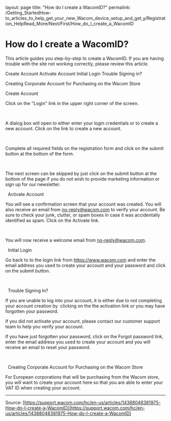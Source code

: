 layout: page
title: "How do I create a WacomID?"
permalink: /Getting_StartedHow-to_articles_to_help_get_your_new_Wacom_device_setup_and_get_y/Registration_HelpRead_More/Next/First/How_do_I_create_a_WacomID

# How do I create a WacomID?

This article guides you step-by-step to create a WacomID. If you are having trouble with the site not working correctly, please review this article.

Create Account
Activate Account
Initial Login
Trouble Signing in?



Creating Corporate Account for Purchasing on the Wacom Store


Create Account


Click on the "Login" link in the upper right corner of the screen.





 


A dialog box will open to either enter your login credentials or to create a new account. Click on the link to create a new account.





 


Complete all required fields on the registration form and click on the submit button at the bottom of the form.





 


The next screen can be skipped by just click on the submit button at the bottom of the page if you do not wish to provide marketing information or sign up for our newsletter.


 
Activate Account


You will see a confirmation screen that your account was created. You will also receive an email from no-reply@wacom.com to verify your account. Be sure to check your junk, clutter, or spam boxes in case it was accidentally identified as spam. Click on the Activate link.





 


You will now receive a welcome email from no-reply@wacom.com.





 
Initial Login


Go back to to the login link from https://www.wacom.com and enter the email address you used to create your account and your password and click on the submit button. 





 


 
Trouble Signing In?


If you are unable to log into your account, it is either due to not completing your account creation by  clicking on the the activation link or you may have forgotten your password.


If you did not activate your account, please contact our customer support team to help you verify your account.


If you have just forgotten your password, click on the Forgot password link, enter the email address you used to create your account and you will receive an email to reset your password.





 





 
Creating Corporate Account for Purchasing on the Wacom Store


For European corporations that will be purchasing from the Wacom store, you will want to create your account here so that you are able to enter your VAT ID when creating your account.

---
Source: [https://support.wacom.com/hc/en-us/articles/14388048381975-How-do-I-create-a-WacomID](https://support.wacom.com/hc/en-us/articles/14388048381975-How-do-I-create-a-WacomID)
